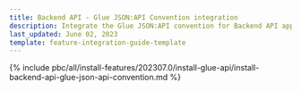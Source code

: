 ```yaml
---
title: Backend API - Glue JSON:API Convention integration
description: Integrate the Glue JSON:API convention for Backend API application into a Spryker project.
last_updated: June 02, 2023
template: feature-integration-guide-template
---
```


{% include pbc/all/install-features/202307.0/install-glue-api/install-backend-api-glue-json-api-convention.md %} <!-- To edit, see /_includes/pbc/all/install-features/202204.0/install-glue-api/install-the-spryker-core-glue-api.md -->
